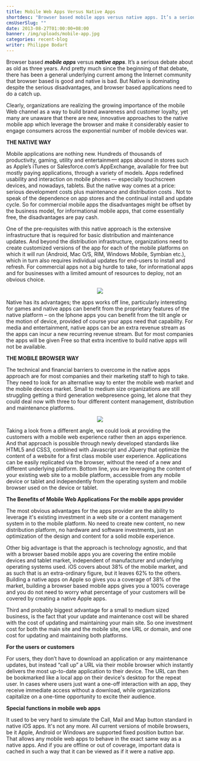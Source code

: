 ```yaml
---
title: Mobile Web Apps Versus Native Apps
shortdesc: "Browser based mobile apps versus native apps. It’s a serious debate about as old as three years. And pretty much since the beginning of that debate, there has been a general underlying current among the Internet community that browser based is good and native is bad. But Native is dominating despite the serious disadvantages, and browser based applications need to do a catch up."
cmsUserSlug: ""
date: 2013-08-27T01:00:00+08:00
banner: /img/uploads/mobile-app.jpg
categories: recent-blog
writer: Philippe Bodart
---
```


Browser based ***mobile apps*** versus ***native apps***. It’s a serious debate about as old as three years. And pretty much since the beginning of that debate, there has been a general underlying current among the Internet community that browser based is good and native is bad. But Native is dominating despite the serious disadvantages, and browser based applications need to do a catch up.

Clearly, organizations are realizing the growing importance of the mobile Web channel as a way to build brand awareness and customer loyalty, yet many are unaware that there are new, innovative approaches to the native mobile app which leverage the browser and make it considerably easier to engage consumers across the exponential number of mobile devices war.

**THE NATIVE WAY**

Mobile applications are nothing new. Hundreds of thousands of productivity, gaming, utility and entertainment apps abound in stores such as Apple’s iTunes or Salesforce.com’s AppExchange, available for free but mostly paying applications, through a variety of models. Apps redefined usability and interaction on mobile phones — especially touchscreen devices, and nowadays, tablets. But the native way comes at a price: serious development costs plus maintenance and distribution costs . Not to speak of the dependence on app stores and the continual install and update cycle. So for commercial mobile apps the disadvantages might be offset by the business model, for informational mobile apps, that come essentially free, the disadvantages are pay cash.

One of the pre-requisites with this native approach is the extensive infrastructure that is required for basic distribution and maintenance updates. And beyond the distribution infrastructure, organizations need to create customized versions of the app for each of the mobile platforms on which it will run (Android, Mac O/S, RIM, Windows Mobile, Symbian etc.), which in turn also requires individual updates for end-users to install and refresh. For commercial apps not a big hurdle to take, for informational apps and for businesses with a limited amount of resources to deploy, not an obvious choice.

<p style="text-align:center;"><img src="/img/uploads/figure_9-9_2-2.jpg" style="max-width:100%;"></p>

Native has its advantages; the apps works off line, particularly interesting for games and native apps can benefit from the proprietary features of the native platform – on the Iphone apps you can benefit from the tilt angle or the motion of device, provided of course your apps need that capability. For media and entertainment, native apps can be an extra revenue stream as the apps can incur a new recurring revenue stream. But for most companies the apps will be given Free so that extra incentive to build native apps will not be available.

**THE MOBILE BROWSER WAY**

The technical and financial barriers to overcome in the native apps approach are for most companies and their marketing staff to high to take. They need to look for an alternative way to enter the mobile web market and the mobile devices market. Small to medium size organizations are still struggling getting a third generation webpresence going, let alone that they could deal now with three to four different content management, distribution and maintenance platforms.

<p style="text-align:center;"><img src="/img/uploads/mobappdev.jpg" style="max-width:100%;"></p>

Taking a look from a different angle, we could look at providing the customers with a mobile web experience rather then an apps experience. And that approach is possible through newly developed standards like HTML5 and CSS3, combined with Javascript and JQuery that optimize the content of a website for a first class mobile user experience. Applications can be easily replicated via the browser, without the need of a new and different underlying platform. Bottom line, you are leveraging the content of your existing web site to a mobile platform, accessible from any mobile device or tablet and independently from the operating system and mobile browser used on the device or tablet.

**The Benefits of Mobile Web Applications
For the mobile apps provider**

The most obvious advantages for the apps provider are the ability to leverage it's existing investment in a web site or a content management system in to the mobile platform. No need to create new content, no new distribution platform, no hardware and software investments, just an optimization of the design and content for a solid mobile experience.

Other big advantage is that the approach is technology agnostic, and that with a browser based mobile apps you are covering the entire mobile devices and tablet market, independent of manufacturer and underlying operating systems used. iOS covers about 38% of the mobile market, and as such that is an extra-ordinary figure, but it leaves 62% to the others. Building a native apps on Apple so gives you a coverage of 38% of the market, building a browser based mobile apps gives you a 100% coverage and you do not need to worry what percentage of your customers will be covered by creating a native Apple apps.

Third and probably biggest advantage for a small to medium sized business, is the fact that your update and maintenance cost will be shared with the cost of updating and maintaining your main site. So one investment cost for both the main site and the mobile site, one URL or domain, and one cost for updating and maintaining both platforms.

**For the users or customers**

For users, they don’t have to download an application or any maintenance updates, but instead “call up” a URL via their mobile browser which instantly delivers the most up-to-date application to their device. The URL can then be bookmarked like a local app on their device's desktop for the repeat user. In cases where users just want a one-off interaction with an app, they receive immediate access without a download, while organizations capitalize on a one-time opportunity to excite their audience.

**Special functions in mobile web apps**

It used to be very hard to simulate the Call, Mail and Map button standard in native iOS apps. It's not any more. All current versions of mobile browsers, be it Apple, Android or Windows are supported fixed position button bar. That allows any mobile web apps to behave in the exact same way as a native apps. And if you are offline or out of coverage, important data is cached in such a way that it can be viewed as if it were a native app.